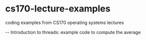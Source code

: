 cs170-lecture-examples
======================

coding examples from CS170 operating systems lectures

-- Introduction to threads: example code to compute the average
